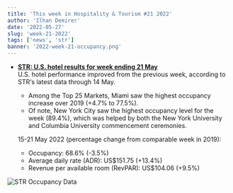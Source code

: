 ```yaml
---
title: 'This week in Hospitality & Tourism #21 2022'
author: 'Ilhan Demirer'
date: '2022-05-27'
slug: 'week-21-2022'
tags: ['news', 'str']
banner: '2022-week-21-occupancy.png'
---
```

- **[STR: U.S. hotel results for week ending 21 May](https://str.com/press-release/str-us-hotel-results-week-ending-21-may)**  
  U.S. hotel performance improved from the previous week, according to STR‘s latest data through 14 May.

  - Among the Top 25 Markets, Miami saw the highest occupancy increase over 2019 (+4.7% to 77.5%).
  - Of note, New York City saw the highest occupancy level for the week (89.4%), which was helped by both the New York University and Columbia University commencement ceremonies.
  
  15-21 May 2022 (percentage change from comparable week in 2019):

  - Occupancy: 68.6% (-3.5%)
  - Average daily rate (ADR): US$151.75 (+13.4%)
  - Revenue per available room (RevPAR): US$104.06 (+9.5%)

![STR Occupancy Data](/images/blogimages/2022-week-21-occupancy.png)
